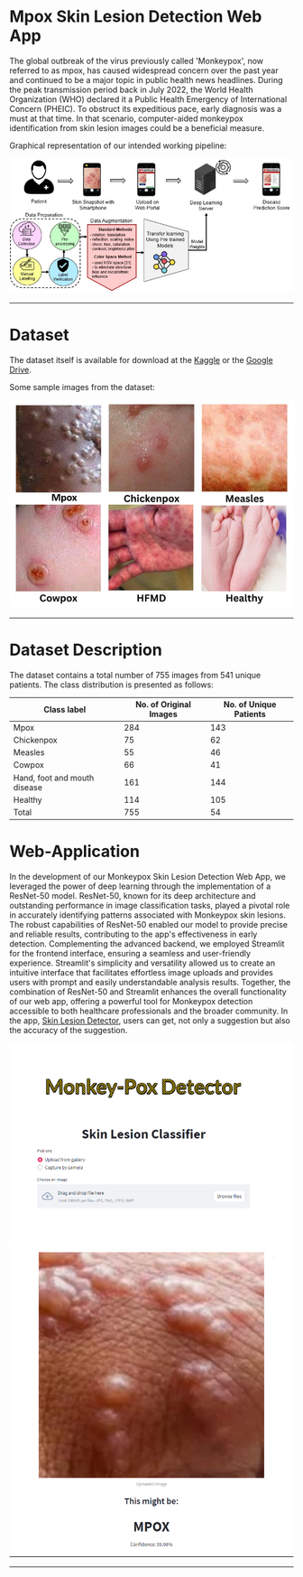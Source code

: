 # Mpox Skin Lesion Detection Web App


The global outbreak of the virus previously called 'Monkeypox', now referred to as mpox, has caused widespread concern over the past year and continued to be a major topic in public health news headlines. During the peak transmission period back in July 2022, the World Health Organization (WHO) declared it a Public Health Emergency of International Concern (PHEIC). To obstruct its expeditious pace, early diagnosis was a must at that time. In that scenario, computer-aided monkeypox identification from skin lesion images could be a beneficial measure.


Graphical representation of our intended working pipeline:<br />

![Working pipeline](https://github.com/Suraj9968/MonnkeyPox-Detector/blob/master/assets/GA_aug.jpeg)

* * *

# Dataset

The dataset itself is available for download at the [Kaggle](https://www.kaggle.com/datasets/joydippaul/mpox-skin-lesion-dataset-version-20-msld-v20) or the [Google Drive](https://drive.google.com/drive/folders/1_bGmbDQNgJViQenjZ4QUhhzpdiubga48?usp=sharing).<br />


Some sample images from the dataset:<br />


![Sample Images](https://github.com/Suraj9968/MonnkeyPox-Detector/blob/master/assets/samples.jpg)


* * *

# Dataset Description
The dataset contains a total number of 755 images from 541 unique patients. The class distribution is presented as follows:

| Class label                    | No. of Original Images | No. of Unique Patients |
|-------------------------------|-----------------------|------------------------|
| Mpox                          | 284                   | 143                    |
| Chickenpox                    | 75                    | 62                     |
| Measles                       | 55                    | 46                     |
| Cowpox                        | 66                    | 41                     |
| Hand, foot and mouth disease  | 161                   | 144                    |
| Healthy                       | 114                   | 105                    |
| Total                         | 755                   | 54                     |
 

# Web-Application

In the development of our Monkeypox Skin Lesion Detection Web App, we leveraged the power of deep learning through the implementation of a ResNet-50 model. ResNet-50, known for its deep architecture and outstanding performance in image classification tasks, played a pivotal role in accurately identifying patterns associated with Monkeypox skin lesions. The robust capabilities of ResNet-50 enabled our model to provide precise and reliable results, contributing to the app's effectiveness in early detection. Complementing the advanced backend, we employed Streamlit for the frontend interface, ensuring a seamless and user-friendly experience. Streamlit's simplicity and versatility allowed us to create an intuitive interface that facilitates effortless image uploads and provides users with prompt and easily understandable analysis results. Together, the combination of ResNet-50 and Streamlit enhances the overall functionality of our web app, offering a powerful tool for Monkeypox detection accessible to both healthcare professionals and the broader community. In the app, [Skin Lesion Detector](https://skinlesionclassifierbymhealthlab.streamlit.app/), users can get, not only a suggestion but also the accuracy of the suggestion. <br />

![Sample Images](https://github.com/Suraj9968/MonnkeyPox-Detector/blob/master/assets/Screenshot%202023-12-10%20202710.png)
![Sample Images](https://github.com/Suraj9968/MonnkeyPox-Detector/blob/master/assets/Screenshot%202023-12-10%20202754.png)

* * *
